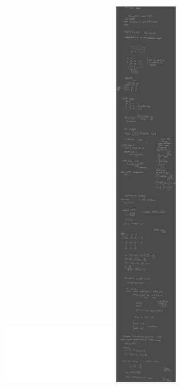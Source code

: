 ![Rachunek_Pr_W6](/Notatki/Semestr%202/Rachunek%20prawdopodobie%C5%84stwa/Wyk%C5%82ady/Wyk%C5%82ad%206/Rachunek_Pr_W6.pdf)
![Drawing 2023-05-18 11.06.37.excalidraw](/Notatki/Semestr%202/Rachunek%20prawdopodobie%C5%84stwa/Wyk%C5%82ady/Wyk%C5%82ad%206/Drawing%202023-05-18%2011.06.37.excalidraw.svg)